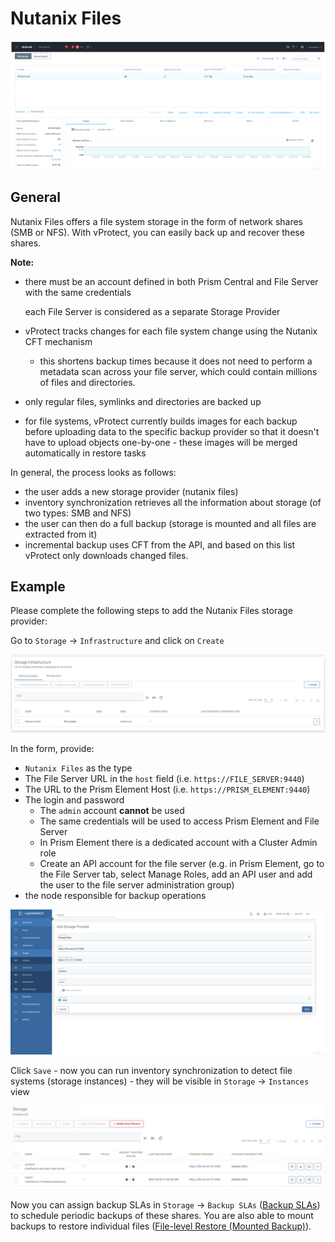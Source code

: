 # Nutanix Files

![](../../../.gitbook/assets/storage-providers-nutanix-files.png)

## General

Nutanix Files offers a file system storage in the form of network shares \(SMB or NFS\). With vProtect, you can easily back up and recover these shares.

**Note:**

* there must be an account defined in both Prism Central and File Server with the same credentials

  each File Server is considered as a separate Storage Provider

* vProtect tracks changes for each file system change using the Nutanix CFT mechanism
  * this shortens backup times because it does not need to perform a metadata scan across your file server, which could contain millions of files and directories.
* only regular files, symlinks and directories are backed up
* for file systems, vProtect currently builds images for each backup before uploading data to the specific backup provider so that it doesn't have to upload objects one-by-one - these images will be merged automatically in restore tasks

In general, the process looks as follows:

* the user adds a new storage provider \(nutanix files\)
* inventory synchronization retrieves all the information about storage \(of two types: SMB and NFS\)
* the user can then do a full backup \(storage is mounted and all files are extracted from it\)
* incremental backup uses CFT from the API, and based on this list vProtect only downloads changed files.

## Example

Please complete the following steps to add the Nutanix Files storage provider:

Go to `Storage` -&gt; `Infrastructure` and click on `Create`

![](../../../.gitbook/assets/storage-infrastructure.png)

In the form, provide:

* `Nutanix Files` as the type 
* The File Server URL in the `host` field \(i.e. `https://FILE_SERVER:9440`\)
* The URL to the Prism Element Host \(i.e. `https://PRISM_ELEMENT:9440`\)
* The login and password
  * The `admin` account **cannot** be used
  * The same credentials will be used to access Prism Element and File Server
  * In Prism Element there is a dedicated account with a Cluster Admin role
  * Create an API account for the file server (e.g. in Prism Element, go to the File Server tab, select Manage Roles, add an API user and add the user to the file server administration group)
* the node responsible for backup operations

![](../../../.gitbook/assets/storage-providers-infrastructure-create-new.png)

Click `Save` - now you can run inventory synchronization to detect file systems \(storage instances\) - they will be visible in `Storage` -&gt; `Instances` view

![](../../../.gitbook/assets/storage-providers-instances%20%281%29.png)

Now you can assign backup SLAs in `Storage` -&gt; `Backup SLAs` \([Backup SLAs](../../../administration/applications/backup-slas.md)\) to schedule periodic backups of these shares. You are also able to mount backups to restore individual files \([File-level Restore \(Mounted Backup\)](../../../administration/storage-providers/file-level-restore-mounted-backup.md)\).

